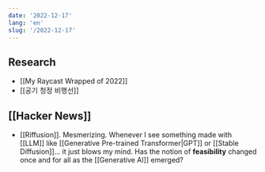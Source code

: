 ```yaml
---
date: '2022-12-17'
lang: 'en'
slug: '/2022-12-17'
---
```


## Research

- [[My Raycast Wrapped of 2022]]
- [[공기 청정 비행선]]

## [[Hacker News]]

- [[Riffusion]]. Mesmerizing. Whenever I see something made with [[LLM]] like [[Generative Pre-trained Transformer|GPT]] or [[Stable Diffusion]]... it just blows my mind. Has the notion of **feasibility** changed once and for all as the [[Generative AI]] emerged?
